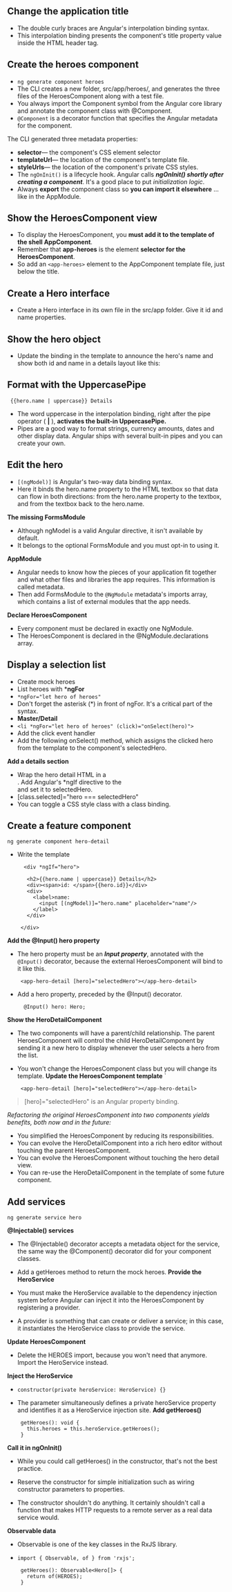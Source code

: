## Change the application title
 - The double curly braces are Angular's interpolation binding syntax. 
 - This interpolation binding presents the component's title property value inside the HTML header tag.
## Create the heroes component
 - `ng generate component heroes`
 - The CLI creates a new folder, src/app/heroes/, and generates the three files of the HeroesComponent along with a test file.
 - You always import the Component symbol from the Angular core library and annotate the component class with @Component.
 - `@Component` is a decorator function that specifies the Angular
   metadata for the component.

The CLI generated three metadata properties:

 - **selector**— the component's CSS element selector
 - **templateUrl**— the location of the component's template file.
 - **styleUrls**— the location of the component's private CSS styles.
 - The `ngOnInit()` is a lifecycle hook. Angular calls ***ngOnInit() shortly
   after creating a component***. It's a good place to put *initialization
   logic*.
 - Always **export** the component class so **you can import it elsewhere** ... like in the AppModule.
## Show the HeroesComponent view
 - To display the HeroesComponent, you **must add it to the template of the shell AppComponent**.
 - Remember that **app-heroes** is the element **selector for the HeroesComponent**. 
 - So add an `<app-heroes>` element to the AppComponent template file, just below the title.

## Create a Hero interface

 - Create a Hero interface in its own file in the src/app folder. Give it id and name properties.
## Show the hero object
 - Update the binding in the template to announce the hero's name and show both id and name in a details layout like this:
 ## Format with the UppercasePipe

     {{hero.name | uppercase}} Details

 - The word uppercase in the interpolation binding, right after the pipe operator ( **|** ), **activates the built-in UppercasePipe.**
 - Pipes are a good way to format strings, currency amounts, dates and other display data. Angular ships with several built-in pipes and you can create your own.
## Edit the hero

 - `[(ngModel)]` is Angular's two-way data binding syntax.
 - Here it binds the hero.name property to the HTML textbox so that data can flow in both directions: from the hero.name property to the textbox, and from the textbox back to the hero.name.


**The missing FormsModule**

 - Although ngModel is a valid Angular directive, it isn't available by default.
 - It belongs to the optional FormsModule and you must opt-in to using it.
 
 **AppModule**
 

 - Angular needs to know how the pieces of your application fit together and what other files and libraries the app requires. This information is called metadata.
 - Then add FormsModule to the `@NgModule` metadata's imports array, which contains a list of external modules that the app needs.
 
**Declare HeroesComponent**

 - Every component must be declared in exactly one NgModule.
 - The HeroesComponent is declared in the @NgModule.declarations array.
## Display a selection list

 - Create mock heroes
 - List heroes with ***ngFor**
 - `*ngFor="let hero of heroes"`
 - Don't forget the asterisk (*) in front of ngFor. It's a critical part of the syntax.
 -  **Master/Detail**
 - `<li *ngFor="let hero of heroes" (click)="onSelect(hero)">`
 - Add the click event handler
 - Add the following onSelect() method, which assigns the clicked hero from the template to the component's selectedHero.

**Add a details section**

 - Wrap the hero detail HTML in a <div>. Add Angular's *ngIf directive to the <div> and set it to selectedHero.
 - [class.selected]="hero === selectedHero"
 - You can toggle a CSS style class with a class binding.


## Create a feature component

    ng generate component hero-detail

 - Write the template

	     <div *ngIf="hero">
	    
	      <h2>{{hero.name | uppercase}} Details</h2>
	      <div><span>id: </span>{{hero.id}}</div>
	      <div>
	        <label>name:
	          <input [(ngModel)]="hero.name" placeholder="name"/>
	        </label>
	      </div>
	    
	    </div>

  **Add the @Input() hero property**
  

 - The hero property must be an ***Input property***, annotated with the `@Input()` decorator, because the external HeroesComponent will bind to it like this.

	    <app-hero-detail [hero]="selectedHero"></app-hero-detail>
	    

 - Add a hero property, preceded by the @Input() decorator.

	     @Input() hero: Hero;
**Show the HeroDetailComponent**

 - The two components will have a parent/child relationship. The parent HeroesComponent will control the child HeroDetailComponent by sending it a new hero to display whenever the user selects a hero from the list.
 - You won't change the HeroesComponent class but you will change its template.
**Update the HeroesComponent template**
		  `

	    <app-hero-detail [hero]="selectedHero"></app-hero-detail>
	    

> [hero]="selectedHero" is an Angular property binding.

*Refactoring the original HeroesComponent into two components yields benefits, both now and in the future:*

 - You simplified the HeroesComponent by reducing its responsibilities.
 - You can evolve the HeroDetailComponent into a rich hero editor
    without touching the parent HeroesComponent.
 - You can evolve the HeroesComponent without touching the hero detail
    view.
 - You can re-use the HeroDetailComponent in the template of some
    future component.
## Add services

    ng generate service hero

**@Injectable() services**

 - The @Injectable() decorator accepts a metadata object for the service, the same way the @Component() decorator did for your component classes.
 - Add a getHeroes method to return the mock heroes.
**Provide the HeroService**

 - You must make the HeroService available to the dependency injection system before Angular can inject it into the HeroesComponent by registering a provider. 
 - A provider is something that can create or deliver a service; in this case, it instantiates the HeroService class to provide the service.

**Update HeroesComponent**

 - Delete the HEROES import, because you won't need that anymore. Import the HeroService instead.

**Inject the HeroService**

 - `constructor(private heroService: HeroService) {}`
 - The parameter simultaneously defines a private heroService property and identifies it as a HeroService injection site.
**Add getHeroes()**

	    getHeroes(): void {
	      this.heroes = this.heroService.getHeroes();
	    }
	    
**Call it in ngOnInit()**

 - While you could call getHeroes() in the constructor, that's not the best practice.

 - Reserve the constructor for simple initialization such as wiring
   constructor parameters to properties.

 - The constructor shouldn't do anything. It certainly shouldn't call a
   function that makes HTTP requests to a remote server as a real data
   service would.
   
**Observable data**
  

 - Observable is one of the key classes in the RxJS library.
 - `import { Observable, of } from 'rxjs';`

	    getHeroes(): Observable<Hero[]> {
	      return of(HEROES);
	    }

<!--stackedit_data:
eyJoaXN0b3J5IjpbMTA0MTA0MjE0NCwxOTE3MzA5NjYyLDE4Mz
IwMzQwNTYsODYzMDY3MDIzLDI1MjE3Mjg1Myw2MTY3MTU0MDQs
LTQzOTU3NDA0NiwtMTU1NDA1Mzk0NywyMDI3NjE3NzUyLDQ0MD
U5MTM3MCw4MDI3NDQxMzMsNjA3NTI3NDcxLC04MTI3MzA5MTIs
LTE0NzQzNDA3NjMsLTE5MTE2OTk4NjEsMTUzMTE1NDMyOSwxOT
g4ODg0ODAxLC03NTcyMTQ3ODhdfQ==
-->